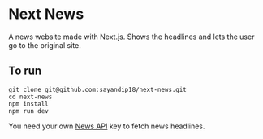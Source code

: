 # Next News

A news website made with Next.js. Shows the headlines and lets the user go to the original site.

## To run

```
git clone git@github.com:sayandip18/next-news.git
cd next-news
npm install
npm run dev
```

You need your own [News API](https://newsapi.org) key to fetch news headlines.
